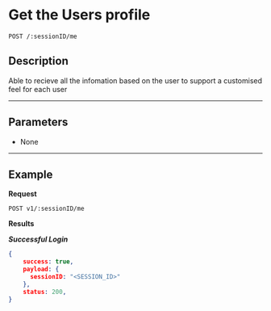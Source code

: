 # Get the Users profile

    POST /:sessionID/me

## Description
Able to recieve all the infomation based on the user to support a customised feel for each user

***

## Parameters
- None

***

## Example
**Request**

    POST v1/:sessionID/me

**Results**

***Successful Login***
``` json
{
    success: true,
    payload: {
      sessionID: "<SESSION_ID>"
    },
    status: 200,
}
```